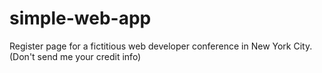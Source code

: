 # simple-web-app
Register page for a fictitious web developer conference in New York City. (Don't send me your credit info)

